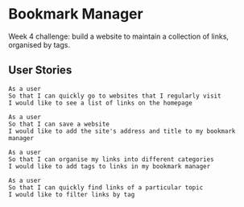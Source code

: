 # Bookmark Manager

Week 4 challenge: build a website to maintain a collection of links, organised by tags.

## User Stories

```
As a user
So that I can quickly go to websites that I regularly visit
I would like to see a list of links on the homepage

As a user
So that I can save a website
I would like to add the site's address and title to my bookmark manager

As a user
So that I can organise my links into different categories
I would like to add tags to links in my bookmark manager

As a user
So that I can quickly find links of a particular topic
I would like to filter links by tag
```
